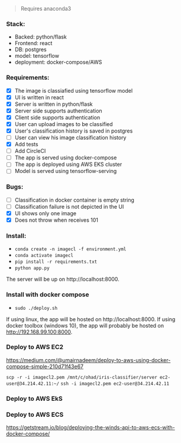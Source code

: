 > Requires anaconda3

### Stack:
- Backed: python/flask
- Frontend: react
- DB: postgres
- model: tensorflow
- deployment: docker-compose/AWS

### Requirements:
- [X] The image is classiafied using tensorflow model
- [X] UI is written in react
- [X] Server is written in python/flask
- [X] Server side supports authentication
- [X] Client side supports authentication
- [X] User can upload images to be classified
- [X] User's classification history is saved in postgres
- [ ] User can view his image classification history
- [X] Add tests
- [ ] Add CircleCI
- [ ] The app is served using docker-compose
- [ ] The app is deployed using AWS EKS cluster
- [ ] Model is served using tensorflow-serving

### Bugs:
- [ ] Classification in docker container is empty string
- [ ] Classification failure is not depicted in the UI
- [X] UI shows only one image
- [X] Does not throw when receives 101

### Install:
- `conda create -n imagecl -f environment.yml`
- `conda activate imagecl`
- `pip install -r requirements.txt`
- `python app.py`

The server will be up on http://localhost:8000.

### Install with docker compose
- `sudo ./deploy.sh`

If using linux, the app will be hosted on http://localhost:8000. 
If using docker toolbox (windows 10), the app will probably be hosted on http://192.168.99.100:8000.


### Deploy to AWS EC2
https://medium.com/@umairnadeem/deploy-to-aws-using-docker-compose-simple-210d71f43e67

`scp -r -i imagecl2.pem /mnt/c/ohad/iris-classifier/server ec2-user@34.214.42.11:~/`
`ssh -i imagecl2.pem ec2-user@34.214.42.11`

### Deploy to AWS EkS

### Deploy to AWS ECS
https://getstream.io/blog/deploying-the-winds-api-to-aws-ecs-with-docker-compose/